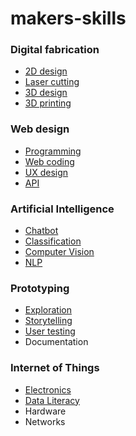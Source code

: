# makers-skills

### Digital fabrication
- [2D design](/2d-design)
- [Laser cutting](/laser-cutting)
- [3D design](/3d-design)
- [3D printing](/3d-printing)

### Web design
- [Programming](/programming)
- [Web coding](/web-coding)
- [UX design](/ux-design)
- [API](/api)

### Artificial Intelligence
- [Chatbot](/chatbot)
- [Classification](/classification)
- [Computer Vision](/computer-vision)
- [NLP](/nlp)

### Prototyping
- [Exploration](/exploration)
- [Storytelling](/storytelling)
- [User testing](/user-testing)
- Documentation

### Internet of Things
- [Electronics](/electronics)
- [Data Literacy](/data-literacy)
- Hardware
- Networks